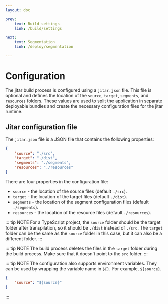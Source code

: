 ```yaml
---
layout: doc

prev:
    text: Build settings
    link: /build/settings

next:
    text: Segmentation
    link: /deploy/segmentation

---
```


# Configuration

The jitar build process is configured using a `jitar.json` file. This file is optional and defines the location of the `source`, `target`, `segments`, and `resources` folders. These values are used to split the application in separate deployable bundles and create the necessary configuration files for the jitar runtime.

## Jitar configuration file

The `jitar.json` file is a JSON file that contains the following properties:

```json
{
    "source": "./src",
    "target": "./dist",
    "segments": "./segments",
    "resources": "./resources"
}
```

There are four properties in the configuration file:
* `source` - the location of the source files (default `./src`).
* `target` - the location of the target files (default `./dist`).
* `segments` - the location of the segment configuration files (default `./segments`).
* `resources` - the location of the resource files (default `./resources`).

::: tip NOTE
For a TypeScript project, the `source` folder should be the target folder after transpilation, so it should be `./dist` instead of `./src`. The `target` folder can be the same as the `source` folder in this case, but it can also be a different folder.
:::

::: tip NOTE
The build process deletes the files in the `target` folder during the build process. Make sure that it doesn't point to the `src` folder.
:::

::: tip NOTE
The configuration also supports environment variables. They can be used by wrapping the variable name in `${}`. For example, `${source}`.
```json
{
    "source": "${source}"
}
```
:::
